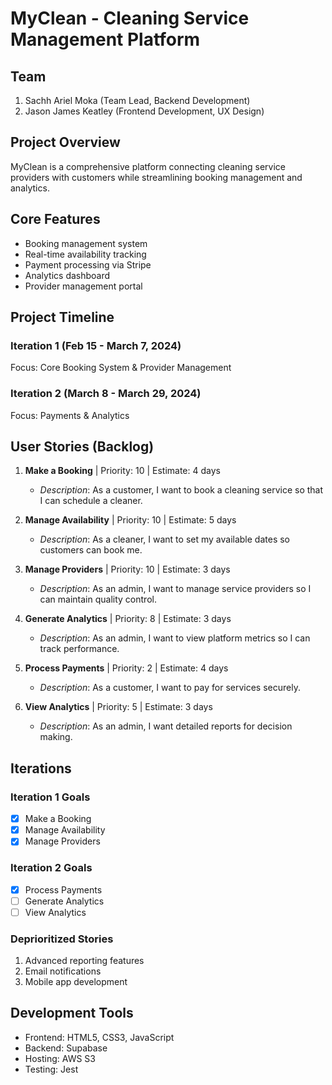 # MyClean - Cleaning Service Management Platform

## Team
1. Sachh Ariel Moka (Team Lead, Backend Development)
2. Jason James Keatley (Frontend Development, UX Design)

## Project Overview
MyClean is a comprehensive platform connecting cleaning service providers with customers while streamlining booking management and analytics.

## Core Features
- Booking management system
- Real-time availability tracking
- Payment processing via Stripe
- Analytics dashboard
- Provider management portal

## Project Timeline
### Iteration 1 (Feb 15 - March 7, 2024)
Focus: Core Booking System & Provider Management

### Iteration 2 (March 8 - March 29, 2024)
Focus: Payments & Analytics

## User Stories (Backlog)
1. **Make a Booking** | Priority: 10 | Estimate: 4 days
   - *Description*: As a customer, I want to book a cleaning service so that I can schedule a cleaner.

2. **Manage Availability** | Priority: 10 | Estimate: 5 days
   - *Description*: As a cleaner, I want to set my available dates so customers can book me.

3. **Manage Providers** | Priority: 10 | Estimate: 3 days
   - *Description*: As an admin, I want to manage service providers so I can maintain quality control.

4. **Generate Analytics** | Priority: 8 | Estimate: 3 days
   - *Description*: As an admin, I want to view platform metrics so I can track performance.

5. **Process Payments** | Priority: 2 | Estimate: 4 days
   - *Description*: As a customer, I want to pay for services securely.

6. **View Analytics** | Priority: 5 | Estimate: 3 days
   - *Description*: As an admin, I want detailed reports for decision making.

## Iterations

### Iteration 1 Goals
- [x] Make a Booking
- [x] Manage Availability
- [x] Manage Providers

### Iteration 2 Goals
- [x] Process Payments
- [ ] Generate Analytics
- [ ] View Analytics

### Deprioritized Stories
1. Advanced reporting features
2. Email notifications
3. Mobile app development

## Development Tools
- Frontend: HTML5, CSS3, JavaScript
- Backend: Supabase
- Hosting: AWS S3
- Testing: Jest